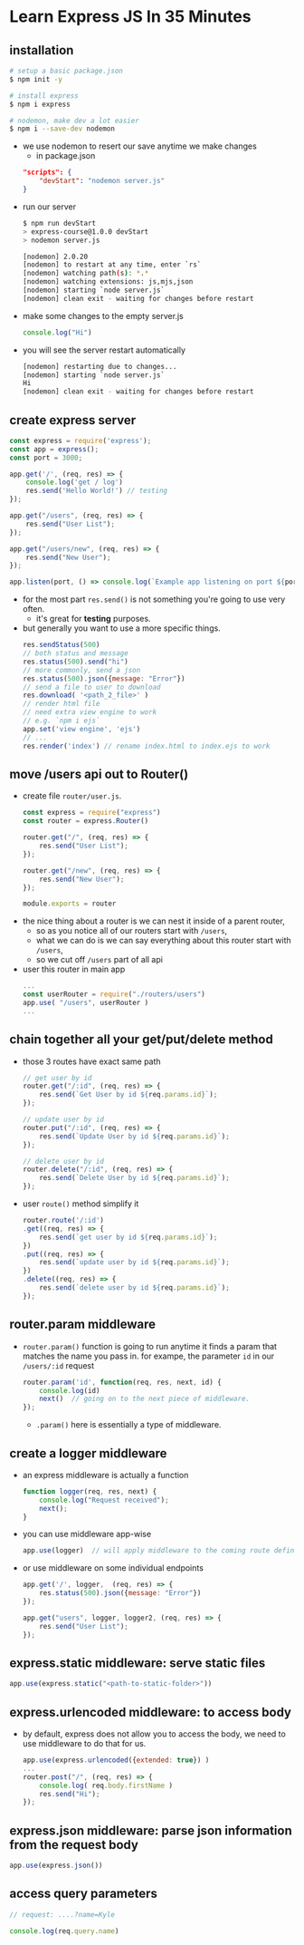 
# Learn Express JS In 35 Minutes

## installation

```bash
# setup a basic package.json
$ npm init -y

# install express
$ npm i express

# nodemon, make dev a lot easier
$ npm i --save-dev nodemon
```


- we use nodemon to resert our save anytime we make changes
    - in package.json
    ```json
    "scripts": {
        "devStart": "nodemon server.js"
    }
    ```
- run our server
    ```bash
    $ npm run devStart
    > express-course@1.0.0 devStart
    > nodemon server.js

    [nodemon] 2.0.20
    [nodemon] to restart at any time, enter `rs`
    [nodemon] watching path(s): *.*
    [nodemon] watching extensions: js,mjs,json
    [nodemon] starting `node server.js`
    [nodemon] clean exit - waiting for changes before restart
    ```
- make some changes to the empty server.js
    ```javascript
    console.log("Hi")
    ```
- you will see the server restart automatically
    ```bash
    [nodemon] restarting due to changes...
    [nodemon] starting `node server.js`
    Hi
    [nodemon] clean exit - waiting for changes before restart
    ```


## create express server

```javascript
const express = require('express');
const app = express();
const port = 3000;

app.get('/', (req, res) => { 
    console.log('get / log')
    res.send('Hello World!') // testing 
});

app.get("/users", (req, res) => {
    res.send("User List");
});

app.get("/users/new", (req, res) => {
    res.send("New User");
});

app.listen(port, () => console.log(`Example app listening on port ${port}!`));
```


- for the most part `res.send()` is  not something you're going to use very often.
    - it's great for **testing** purposes.
- but generally you want to use a more specific things.
    ```javascript
    res.sendStatus(500)
    // both status and message
    res.status(500).send("hi")  
    // more commonly, send a json
    res.status(500).json({message: "Error"})  
    // send a file to user to download
    res.download( '<path_2_file>' )
    // render html file
    // need extra view engine to work 
    // e.g. `npm i ejs`
    app.set('view engine', 'ejs')
    // ...
    res.render('index') // rename index.html to index.ejs to work
    ```

## move /users api out to Router()


- create file `router/user.js`.
    ```javascript
    const express = require("express")
    const router = express.Router()

    router.get("/", (req, res) => {
        res.send("User List");
    });

    router.get("/new", (req, res) => {
        res.send("New User");
    });

    module.exports = router
    ```
- the nice thing about a router is we can nest it inside of a parent router, 
    - so as you notice all of our routers start with `/users`,
    - what we can do is we can say everything about this router start with `/users`,
    - so we cut off `/users` part of all api
- user this router in main app
    ```javascript
    ...
    const userRouter = require("./routers/users")
    app.use( "/users", userRouter )
    ...
    ```


## chain together all your get/put/delete method

- those 3 routes have exact same path
    ```javascript
    // get user by id
    router.get("/:id", (req, res) => {
        res.send(`Get User by id ${req.params.id}`);
    });

    // update user by id
    router.put("/:id", (req, res) => {
        res.send(`Update User by id ${req.params.id}`);
    });

    // delete user by id
    router.delete("/:id", (req, res) => {
        res.send(`Delete User by id ${req.params.id}`);
    });
    ```
- user `route()` method simplify it
    ```javascript
    router.route('/:id')
    .get((req, res) => {
        res.send(`get user by id ${req.params.id}`);
    })
    .put((req, res) => {
        res.send(`update user by id ${req.params.id}`);
    })
    .delete((req, res) => {
        res.send(`delete user by id ${req.params.id}`);
    });
    ```

## router.param middleware

- `router.param()` function is going to run anytime it finds a param that matches the name you pass in.  for exampe, the parameter `id`  in our `/users/:id` request
    ```javascript
    router.param('id', function(req, res, next, id) {
        console.log(id)
        next()  // going on to the next piece of middleware.
    });
    ```
    - `.param()` here is essentially a type of middleware. 


## create a logger middleware

- an express middleware is actually a function
    ```javascript
    function logger(req, res, next) {
        console.log("Request received");
        next();
    }
    ```
- you can use middleware app-wise 
    ```javascript
    app.use(logger)  // will apply middleware to the coming route definitions
    ```
- or use middleware on some individual endpoints
    ```javascript
    app.get('/', logger,  (req, res) => { 
        res.status(500).json({message: "Error"})
    });

    app.get("users", logger, logger2, (req, res) => {
        res.send("User List");
    });
    ```

## express.static middleware: serve static files

```javascript
app.use(express.static("<path-to-static-folder>"))
```

## express.urlencoded middleware: to access body

- by default, express does not allow you to access the body, we need to use middleware to do that for us.
    ```javascript
    app.use(express.urlencoded({extended: true}) )
    ...
    router.post("/", (req, res) => {
        console.log( req.body.firstName )
        res.send("Hi");
    });
    ```

## express.json middleware: parse json information from the request body

```javascript
app.use(express.json())
```

## access query parameters

```javascript
// request: ....?name=Kyle

console.log(req.query.name)
```



